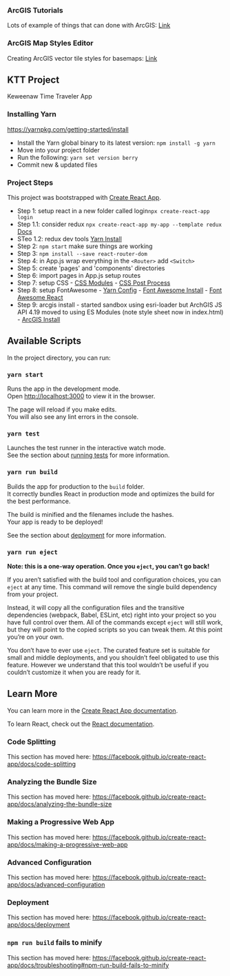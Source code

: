 ### ArcGIS Tutorials

Lots of example of things that can done with ArcGIS: [Link](https://developers.arcgis.com/labs/browse/?product=arcgis-online&topic=any)

### ArcGIS Map Styles Editor

Creating ArcGIS vector tile styles for basemaps: [Link](https://developers.arcgis.com/vector-tile-style-editor/)

## KTT Project

Keweenaw Time Traveler App

### Installing Yarn

https://yarnpkg.com/getting-started/install

- Install the Yarn global binary to its latest version: `npm install -g yarn`
- Move into your project folder
- Run the following: `yarn set version berry`
- Commit new & updated files

### Project Steps

This project was bootstrapped with [Create React App](https://github.com/facebook/create-react-app).

- Step 1: setup react in a new folder called login`npx create-react-app login`
- Step 1.1: consider redux `npx create-react-app my-app --template redux` [Docs](https://react-redux.js.org/introduction/getting-started)
- STeo 1.2: redux dev tools [Yarn Install](https://yarnpkg.com/package/redux-devtools-extension)
- Step 2: `npm start` make sure things are working
- Step 3: `npm install --save react-router-dom`
- Step 4: in App.js wrap everything in the `<Router>` add `<Switch>`
- Step 5: create 'pages' and 'components' directories
- Step 6: import pages in App.js setup routes
- Step 7: setup CSS - [CSS Modules](https://create-react-app.dev/docs/adding-a-css-modules-stylesheet) - [CSS Post Process](https://create-react-app.dev/docs/post-processing-css/)
- Step 8: setup FontAwesome - [Yarn Config](https://github.com/FortAwesome/Font-Awesome/issues/16156) - [Font Awesome Install](https://fontawesome.com/how-to-use/on-the-web/setup/using-package-managers) - [Font Awesome React](https://fontawesome.com/how-to-use/on-the-web/using-with/react)
- Step 9: arcgis install - started sandbox using esri-loader but ArchGIS JS API 4.19 moved to using ES Modules (note style sheet now in index.html) - [ArcGIS Install](https://developers.arcgis.com/javascript/latest/es-modules/)

## Available Scripts

In the project directory, you can run:

### `yarn start`

Runs the app in the development mode.<br />
Open [http://localhost:3000](http://localhost:3000) to view it in the browser.

The page will reload if you make edits.<br />
You will also see any lint errors in the console.

### `yarn test`

Launches the test runner in the interactive watch mode.<br />
See the section about [running tests](https://facebook.github.io/create-react-app/docs/running-tests) for more information.

### `yarn run build`

Builds the app for production to the `build` folder.<br />
It correctly bundles React in production mode and optimizes the build for the best performance.

The build is minified and the filenames include the hashes.<br />
Your app is ready to be deployed!

See the section about [deployment](https://facebook.github.io/create-react-app/docs/deployment) for more information.

### `yarn run eject`

**Note: this is a one-way operation. Once you `eject`, you can’t go back!**

If you aren’t satisfied with the build tool and configuration choices, you can `eject` at any time. This command will remove the single build dependency from your project.

Instead, it will copy all the configuration files and the transitive dependencies (webpack, Babel, ESLint, etc) right into your project so you have full control over them. All of the commands except `eject` will still work, but they will point to the copied scripts so you can tweak them. At this point you’re on your own.

You don’t have to ever use `eject`. The curated feature set is suitable for small and middle deployments, and you shouldn’t feel obligated to use this feature. However we understand that this tool wouldn’t be useful if you couldn’t customize it when you are ready for it.

## Learn More

You can learn more in the [Create React App documentation](https://facebook.github.io/create-react-app/docs/getting-started).

To learn React, check out the [React documentation](https://reactjs.org/).

### Code Splitting

This section has moved here: https://facebook.github.io/create-react-app/docs/code-splitting

### Analyzing the Bundle Size

This section has moved here: https://facebook.github.io/create-react-app/docs/analyzing-the-bundle-size

### Making a Progressive Web App

This section has moved here: https://facebook.github.io/create-react-app/docs/making-a-progressive-web-app

### Advanced Configuration

This section has moved here: https://facebook.github.io/create-react-app/docs/advanced-configuration

### Deployment

This section has moved here: https://facebook.github.io/create-react-app/docs/deployment

### `npm run build` fails to minify

This section has moved here: https://facebook.github.io/create-react-app/docs/troubleshooting#npm-run-build-fails-to-minify
